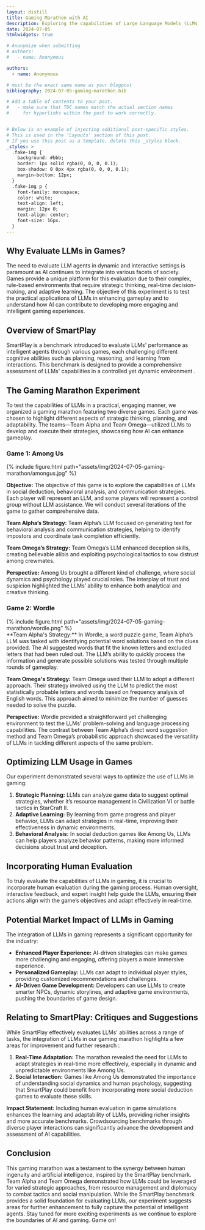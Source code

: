 ```yaml
---
layout: distill
title: Gaming Marathon with AI
description: Exploring the capabilities of Large Language Models (LLMs) through a gaming marathon.
date: 2024-07-05
htmlwidgets: true

# Anonymize when submitting
# authors:
#   - name: Anonymous

authors:
  - name: Anonymous

# must be the exact same name as your blogpost
bibliography: 2024-07-05-gaming-marathon.bib  

# Add a table of contents to your post.
#   - make sure that TOC names match the actual section names
#     for hyperlinks within the post to work correctly.


# Below is an example of injecting additional post-specific styles.
# This is used in the 'Layouts' section of this post.
# If you use this post as a template, delete this _styles block.
_styles: >
  .fake-img {
    background: #bbb;
    border: 1px solid rgba(0, 0, 0, 0.1);
    box-shadow: 0 0px 4px rgba(0, 0, 0, 0.1);
    margin-bottom: 12px;
  }
  .fake-img p {
    font-family: monospace;
    color: white;
    text-align: left;
    margin: 12px 0;
    text-align: center;
    font-size: 16px.
  }
---
```


## Why Evaluate LLMs in Games?

The need to evaluate LLM agents in dynamic and interactive settings is paramount as AI continues to integrate into various facets of society. Games provide a unique platform for this evaluation due to their complex, rule-based environments that require strategic thinking, real-time decision-making, and adaptive learning. The objective of this experiment is to test the practical applications of LLMs in enhancing gameplay and to understand how AI can contribute to developing more engaging and intelligent gaming experiences.

## Overview of SmartPlay

SmartPlay is a benchmark introduced to evaluate LLMs' performance as intelligent agents through various games, each challenging different cognitive abilities such as planning, reasoning, and learning from interactions. This benchmark is designed to provide a comprehensive assessment of LLMs' capabilities in a controlled yet dynamic environment <d-cite key="wu2023smartplay"></d-cite>.

## The Gaming Marathon Experiment

To test the capabilities of LLMs in a practical, engaging manner, we organized a gaming marathon featuring two diverse games. Each game was chosen to highlight different aspects of strategic thinking, planning, and adaptability. The teams—Team Alpha and Team Omega—utilized LLMs to develop and execute their strategies, showcasing how AI can enhance gameplay.

### Game 1: Among Us

<div id="mdp" class="img-height-200 img-center"> {% include figure.html path="assets/img/2024-07-05-gaming-marathon/amongus.jpg" %} </div>

**Objective:**
The objective of this game is to explore the capabilities of LLMs in social deduction, behavioral analysis, and communication strategies. Each player will represent an LLM, and some players will represent a control group without LLM assistance. We will conduct several iterations of the game to gather comprehensive data.

**Team Alpha’s Strategy:**
Team Alpha’s LLM focused on generating text for behavioral analysis and communication strategies, helping to identify impostors and coordinate task completion efficiently.

**Team Omega’s Strategy:**
Team Omega’s LLM enhanced deception skills, creating believable alibis and exploiting psychological tactics to sow distrust among crewmates.

**Perspective:**
Among Us brought a different kind of challenge, where social dynamics and psychology played crucial roles. The interplay of trust and suspicion highlighted the LLMs’ ability to enhance both analytical and creative thinking.



### Game 2: Wordle
<div id="mdp" class="img-height-200 img-center"> {% include figure.html path="assets/img/2024-07-05-gaming-marathon/wordle.png" %} </div>
**Team Alpha's Strategy:**
In Wordle, a word puzzle game, Team Alpha’s LLM was tasked with identifying potential word solutions based on the clues provided. The AI suggested words that fit the known letters and excluded letters that had been ruled out. The LLM’s ability to quickly process the information and generate possible solutions was tested through multiple rounds of gameplay.

**Team Omega's Strategy:**
Team Omega used their LLM to adopt a different approach. Their strategy involved using the LLM to predict the most statistically probable letters and words based on frequency analysis of English words. This approach aimed to minimize the number of guesses needed to solve the puzzle.

**Perspective:**
Wordle provided a straightforward yet challenging environment to test the LLMs' problem-solving and language processing capabilities. The contrast between Team Alpha’s direct word suggestion method and Team Omega’s probabilistic approach showcased the versatility of LLMs in tackling different aspects of the same problem.

## Optimizing LLM Usage in Games

Our experiment demonstrated several ways to optimize the use of LLMs in gaming:

1. **Strategic Planning:** LLMs can analyze game data to suggest optimal strategies, whether it’s resource management in Civilization VI or battle tactics in StarCraft II.
2. **Adaptive Learning:** By learning from game progress and player behavior, LLMs can adapt strategies in real-time, improving their effectiveness in dynamic environments.
3. **Behavioral Analysis:** In social deduction games like Among Us, LLMs can help players analyze behavior patterns, making more informed decisions about trust and deception.

## Incorporating Human Evaluation

To truly evaluate the capabilities of LLMs in gaming, it is crucial to incorporate human evaluation during the gaming process. Human oversight, interactive feedback, and expert insight help guide the LLMs, ensuring their actions align with the game’s objectives and adapt effectively in real-time.

## Potential Market Impact of LLMs in Gaming

The integration of LLMs in gaming represents a significant opportunity for the industry:

- **Enhanced Player Experience:** AI-driven strategies can make games more challenging and engaging, offering players a more immersive experience.
- **Personalized Gameplay:** LLMs can adapt to individual player styles, providing customized recommendations and challenges.
- **AI-Driven Game Development:** Developers can use LLMs to create smarter NPCs, dynamic storylines, and adaptive game environments, pushing the boundaries of game design.

## Relating to SmartPlay: Critiques and Suggestions

While SmartPlay effectively evaluates LLMs' abilities across a range of tasks, the integration of LLMs in our gaming marathon highlights a few areas for improvement and further research <d-cite key="liu2023agentbench"></d-cite>:

1. **Real-Time Adaptation:** The marathon revealed the need for LLMs to adapt strategies in real-time more effectively, especially in dynamic and unpredictable environments like Among Us.
2. **Social Interaction:** Games like Among Us demonstrated the importance of understanding social dynamics and human psychology, suggesting that SmartPlay could benefit from incorporating more social deduction games to evaluate these skills.

**Impact Statement:**
Including human evaluation in game simulations enhances the learning and adaptability of LLMs, providing richer insights and more accurate benchmarks. Crowdsourcing benchmarks through diverse player interactions can significantly advance the development and assessment of AI capabilities.

## Conclusion

This gaming marathon was a testament to the synergy between human ingenuity and artificial intelligence, inspired by the SmartPlay benchmark. Team Alpha and Team Omega demonstrated how LLMs could be leveraged for varied strategic approaches, from resource management and diplomacy to combat tactics and social manipulation. While the SmartPlay benchmark provides a solid foundation for evaluating LLMs, our experiment suggests areas for further enhancement to fully capture the potential of intelligent agents. Stay tuned for more exciting experiments as we continue to explore the boundaries of AI and gaming. Game on!

